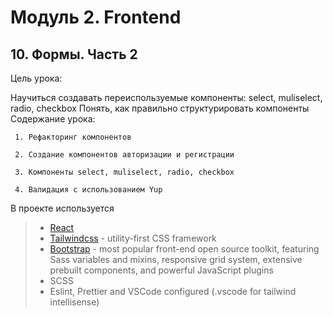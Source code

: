 # Модуль 2. Frontend

## 10. Формы. Часть 2

Цель урока:

Научиться создавать переиспользуемые компоненты: select, muliselect, radio, checkbox
Понять, как правильно структурировать компоненты
Содержание урока:

     1. Рефакторинг компонентов

     2. Создание компонентов авторизации и регистрации

     3. Компоненты select, muliselect, radio, checkbox

     4. Валидация с использованием Yup

В проекте используется

> - [React](https://ru.reactjs.org/)
> - [Tailwindcss](https://tailwindcss.com/) - utility-first CSS framework
> - [Bootstrap](https://getbootstrap.com/) - most popular front-end open source toolkit, featuring Sass variables and mixins, responsive grid system, extensive prebuilt components, and powerful JavaScript plugins
> - SCSS
> - Eslint, Prettier and VSCode configured (.vscode for tailwind intellisense)
